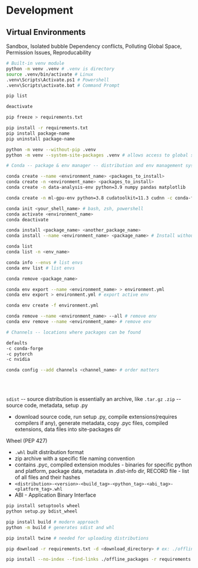 # Development

## Virtual Environments

Sandbox, Isolated bubble
Dependency conflicts, Polluting Global Space, Permission Issues, Reproducability

```bash
# Built-in venv module 
python -m venv .venv # .venv is directory
source .venv/bin/activate # Linux
.venv\Scripts\Activate.ps1 # Powershell
.venv\Scripts\activate.bat # Command Prompt

pip list

deactivate

pip freeze > requirements.txt

pip install -r requirements.txt
pip install package-name
pip uninstall package-name

python -m venv --without-pip .venv
python -m venv --system-site-packages .venv # allows access to global site-packages
```


```bash
# Conda -- package & env manager -- distribution and env management system

conda create --name <environment_name> <packages_to_install>
conda create -n <environment_name> <packages_to_install>
conda create -n data-analysis-env python=3.9 numpy pandas matplotlib

conda create -n ml-gpu-env python=3.8 cudatoolkit=11.3 cudnn -c conda-forge -c nvidia

conda init <your_shell_name> # bash, zsh, powershell
conda activate <environment_name>
conda deactivate

conda install <package_name> <another_package_name>
conda install --name <environment_name> <package_name> # Install without activating

conda list
conda list -n <env_name>

conda info --envs # list envs
conda env list # list envs

conda remove <package_name>

conda env export --name <environment_name> > environment.yml
conda env export > environment.yml # export active env

conda env create -f environment.yml

conda remove --name <environment_name> --all # remove env
conda env remove --name <environment_name> # remove env
```


```bash
# Channels -- locations where packages can be found

defaults
-c conda-forge
-c pytorch
-c nvidia

conda config --add channels <channel_name> # order matters
```


<br/><br/>

`sdist` -- source distribution is essentially an archive, like `.tar.gz` `.zip` -- source code, metadata, setup .py
- download source code, run setup .py, compile extensions(requires compilers if any), generate metadata, copy .pyc files, compiled extensions, data files into site-packages dir

Wheel (PEP 427)
- `.whl` built distribution format
- zip archive with a specific file naming convention
- contains .pyc, compiled extension modules - binaries for specific python and platform, package data, metadata in .dist-info dir, RECORD file - list of all files and their hashes
- `<distribution>-<version>-<build_tag>-<python_tag>-<abi_tag>-<platform_tag>.whl`
- ABI - Application Binary Interface

```bash
pip install setuptools wheel
python setup.py bdist_wheel

pip install build # modern approach
python -m build # generates sdist and whl

pip install twine # needed for uploading distributions 

pip download -r requirements.txt -d <download_directory> # ex: ./offline_packages dir

pip install --no-index --find-links ./offline_packages -r requirements.txt # only looks in specified dir; --no-index = not to connect to PyPi or online index
```

